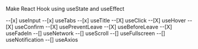 Make React Hook using useState and useEffect

--[x] useInput
--[x] useTabs
--[x] useTitle
--[X] useClick
--[X] useHover
--[X] useConfirm
--[X] usePreventLeave
--[X] useBeforeLeave
--[X] useFadeIn
--[] useNetwork
--[] useScroll
--[] useFullscreen
--[] useNotification
--[] useAxios
